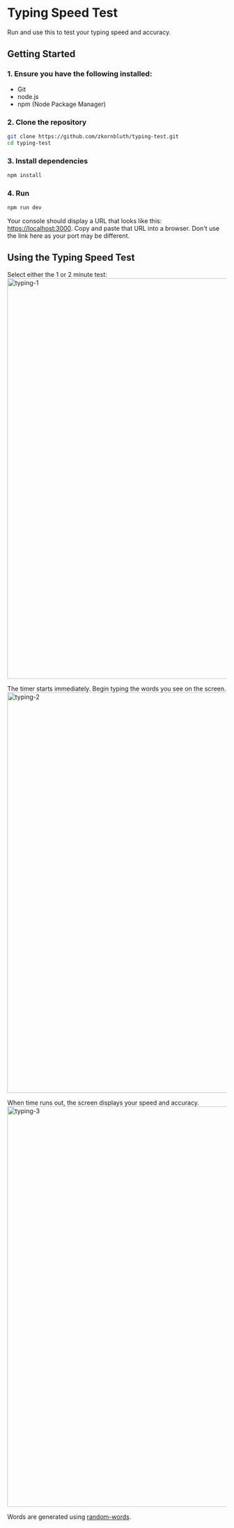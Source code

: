 # Typing Speed Test
Run and use this to test your typing speed and accuracy.

## Getting Started

### 1. Ensure you have the following installed:
* Git
* node.js
* npm (Node Package Manager)

### 2. Clone the repository
```bash
git clone https://github.com/zkornbluth/typing-test.git
cd typing-test
```

### 3. Install dependencies
```bash
npm install
```

### 4. Run
```bash
npm run dev
```

Your console should display a URL that looks like this: [https://localhost:3000](https://localhost:3000). Copy and paste that URL into a browser. 
Don't use the link here as your port may be different.

## Using the Typing Speed Test

Select either the 1 or 2 minute test:
<img width="1470" height="919" alt="typing-1" src="https://github.com/user-attachments/assets/9d154883-7bc3-4de8-93bd-485ad65c19f5" />

The timer starts immediately. Begin typing the words you see on the screen.
<img width="1470" height="919" alt="typing-2" src="https://github.com/user-attachments/assets/48a0b716-164a-40b3-a48d-c07c9376f63d" />

When time runs out, the screen displays your speed and accuracy.
<img width="1470" height="919" alt="typing-3" src="https://github.com/user-attachments/assets/3165ba91-25c1-41dd-af3c-872181020b78" />



Words are generated using [random-words](https://www.npmjs.com/package/random-words).
